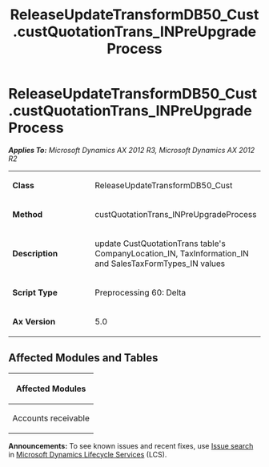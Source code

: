 ﻿---
title: ReleaseUpdateTransformDB50_Cust.custQuotationTrans_INPreUpgradeProcess
TOCTitle: ReleaseUpdateTransformDB50_Cust.custQuotationTrans_INPreUpgradeProcess
ms:assetid: 8634a1bf-13b1-5534-cc03-fedb7fa7ba8b
ms:mtpsurl: https://msdn.microsoft.com/en-us/library/JJ686046(v=AX.60)
ms:contentKeyID: 49709497
ms.date: 05/18/2015
mtps_version: v=AX.60
---

# ReleaseUpdateTransformDB50\_Cust.custQuotationTrans\_INPreUpgradeProcess 


_**Applies To:** Microsoft Dynamics AX 2012 R3, Microsoft Dynamics AX 2012 R2_

<table>
<colgroup>
<col style="width: 50%" />
<col style="width: 50%" />
</colgroup>
<tbody>
<tr class="odd">
<td><p><strong>Class</strong></p></td>
<td><p>ReleaseUpdateTransformDB50_Cust</p></td>
</tr>
<tr class="even">
<td><p><strong>Method</strong></p></td>
<td><p>custQuotationTrans_INPreUpgradeProcess</p></td>
</tr>
<tr class="odd">
<td><p><strong>Description</strong></p></td>
<td><p>update CustQuotationTrans table's CompanyLocation_IN, TaxInformation_IN and SalesTaxFormTypes_IN values</p></td>
</tr>
<tr class="even">
<td><p><strong>Script Type</strong></p></td>
<td><p>Preprocessing 60: Delta</p></td>
</tr>
<tr class="odd">
<td><p><strong>Ax Version</strong></p></td>
<td><p>5.0</p></td>
</tr>
</tbody>
</table>


## Affected Modules and Tables

<table>
<colgroup>
<col style="width: 100%" />
</colgroup>
<thead>
<tr class="header">
<th><p>Affected Modules</p></th>
</tr>
</thead>
<tbody>
<tr class="odd">
<td><p>Accounts receivable</p></td>
</tr>
</tbody>
</table>

  
**Announcements:** To see known issues and recent fixes, use [Issue search](http://go.microsoft.com/fwlink/?linkid=389258) in [Microsoft Dynamics Lifecycle Services](http://go.microsoft.com/fwlink/?linkid=306505) (LCS).

